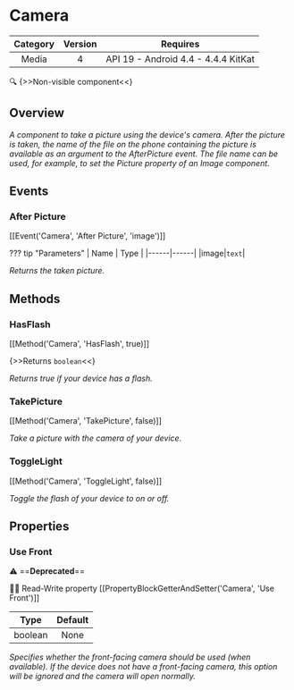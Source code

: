 # Camera

| Category | Version | Requires |
|:--------:|:-------:|:--------:|
|Media|4|API 19 - Android 4.4 - 4.4.4 KitKat|

:mag: {>>Non-visible component<<}

## Overview

_A component to take a picture using the device's camera. After the picture is taken, the name of the file on the phone containing the picture is available as an argument to the AfterPicture event. The file name can be used, for example, to set the Picture property of an Image component._

## Events

### After Picture

[[Event('Camera', 'After Picture', 'image')]]

??? tip "Parameters"
    | Name | Type |
    |------|------|
    |image|`text`|


_Returns the taken picture._

## Methods

### HasFlash

[[Method('Camera', 'HasFlash', true)]]

{>>Returns `boolean`<<}

_Returns true if your device has a flash._

### TakePicture

[[Method('Camera', 'TakePicture', false)]]

_Take a picture with the camera of your device._

### ToggleLight

[[Method('Camera', 'ToggleLight', false)]]

_Toggle the flash of your device to on or off._

## Properties

### Use Front

:warning: ==**Deprecated**==

:eyes::pencil: Read-Write property
[[PropertyBlockGetterAndSetter('Camera', 'Use Front')]]

| Type | Default |
|:----:|:-------:|
|boolean|None|

_Specifies whether the front-facing camera should be used (when available). If the device does not have a front-facing camera, this option will be ignored and the camera will open normally._